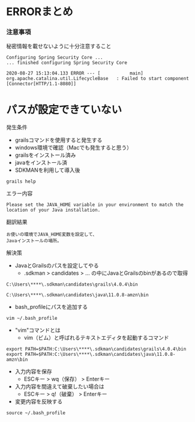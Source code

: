 # ERRORまとめ


### 注意事項
秘密情報を載せないように十分注意すること

```
Configuring Spring Security Core ...
... finished configuring Spring Security Core

2020-08-27 15:13:04.133 ERROR --- [           main] org.apache.catalina.util.LifecycleBase   : Failed to start component [Connector[HTTP/1.1-8080]]
```
# パスが設定できていない
発生条件
* grailsコマンドを使用すると発生する
* windows環境で確認（Macでも発生すると思う）
* grailsをインストール済み
* javaをインストール済
* SDKMANを利用して導入後
```
grails help
```
エラー内容
```
Please set the JAVA_HOME variable in your environment to match the
location of your Java installation.
```
翻訳結果
```
お使いの環境でJAVA_HOME変数を設定して、
Javaインストールの場所。
```
解決策
* JavaとGrailsのパスを設定してやる
    * .sdkman > candidates > ... の中にJavaとGrailsのbinがあるので取得
```
C:\Users\****\.sdkman\candidates\grails\4.0.4\bin
```
    
```
C:\Users\****\.sdkman\candidates\java\11.0.8-amzn\bin
```
* bash_profileにパスを追加する
```
vim ~/.bash_profile
```
* "vim"コマンドとは
    * vim（ビム）と呼ばれるテキストエディタを起動するコマンド
```
export PATH=$PATH:C:\Users\****\.sdkman\candidates\grails\4.0.4\bin
export PATH=$PATH:C:\Users\****\.sdkman\candidates\java\11.0.8-amzn\bin
```
* 入力内容を保存
    * ESCキー > wq（保存） > Enterキー
* 入力内容を間違えて破棄したい場合は
    * ESCキー > q!（破棄） > Enterキー
* 変更内容を反映する
```
source ~/.bash_profile
```
